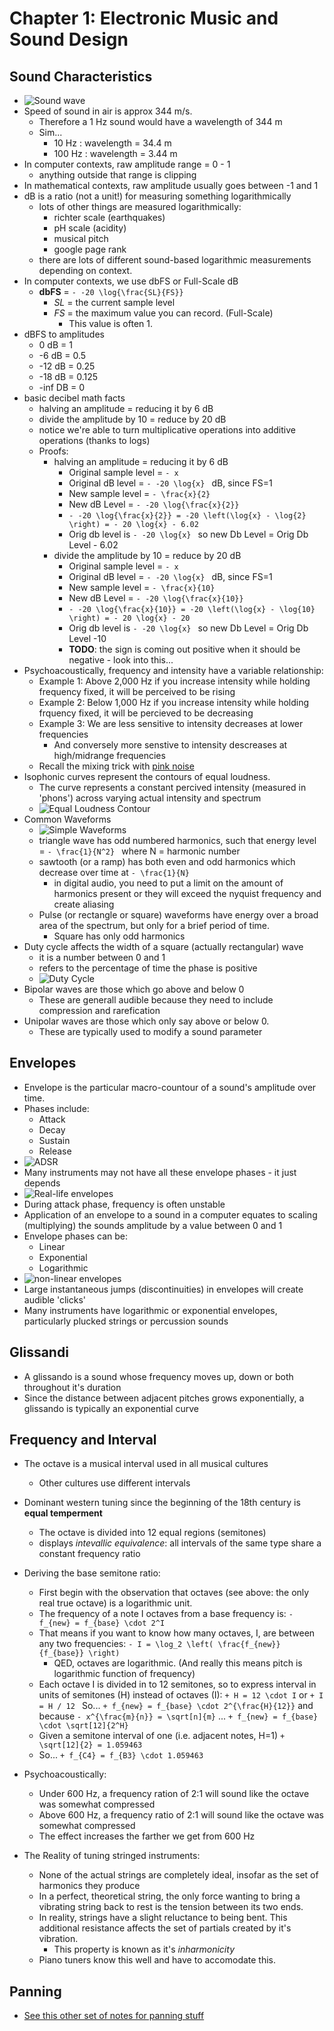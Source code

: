 Chapter 1: Electronic Music and Sound Design
=============

## Sound Characteristics

- ![Sound wave](/resources/images/music/molecules.png)
- Speed of sound in air is approx 344 m/s.
    - Therefore a 1 Hz sound would have a wavelength of 344 m
    - Sim...
        - 10 Hz : wavelength = 34.4 m
        - 100 Hz : wavelength = 3.44 m
- In computer contexts, raw amplitude range = 0 - 1
    - anything outside that range is clipping    
- In mathematical contexts, raw amplitude usually goes between -1 and 1
- dB is a ratio (not a unit!) for measuring something logarithmically
    - lots of other things are measured logarithmically:
        - richter scale (earthquakes)
        - pH scale (acidity)
        - musical pitch
        - google page rank        
    - there are lots of different sound-based logarithmic measurements depending on context.
- In computer contexts, we use dbFS or Full-Scale dB
    - **dbFS** = `- -20 \log{\frac{SL}{FS}} `
        - *SL* = the current sample level
        - *FS* = the maximum value you can record.  (Full-Scale)
            - This value is often 1.        
- dBFS to amplitudes
    - 0 dB = 1
    - -6 dB = 0.5 
    - -12 dB = 0.25
    - -18 dB = 0.125
    - -inf DB = 0    
- basic decibel math facts
    - halving an amplitude = reducing it by 6 dB    
    - divide the amplitude by 10 = reduce by 20 dB
    - notice we're able to turn multiplicative operations into additive operations (thanks to logs)
    - Proofs:
        - halving an amplitude = reducing it by 6 dB  
            - Original sample level = `- x`
            - Original dB level = `- -20 \log{x} ` dB, since FS=1
            - New sample level = `- \frac{x}{2} `
            - New dB Level = `- -20 \log{\frac{x}{2}} `
            - `- -20 \log{\frac{x}{2}} = -20 \left(\log{x} - \log{2} \right) = - 20 \log{x} - 6.02 `
            - Orig db level is `- -20 \log{x} `  so new Db Level = Orig Db Level - 6.02
        - divide the amplitude by 10 = reduce by 20 dB
            - Original sample level = `- x`
            - Original dB level = `- -20 \log{x} ` dB, since FS=1
            - New sample level = `- \frac{x}{10} `
            - New dB Level = `- -20 \log{\frac{x}{10}} `
            - `- -20 \log{\frac{x}{10}} = -20 \left(\log{x} - \log{10} \right) = - 20 \log{x} - 20 `
            - Orig db level is `- -20 \log{x} `  so new Db Level = Orig Db Level -10
            - **TODO**: the sign is coming out positive when it should be negative - look into this...
- Psychoacoustically, frequency and intensity have a variable relationship:
    - Example 1: Above 2,000 Hz if you increase intensity while holding frequency fixed, it will be perceived to be rising
    - Example 2: Below 1,000 Hz if you increase intensity while holding frquency fixed, it will be percieved to be decreasing
    - Example 3: We are less sensitive to intensity decreases at lower frequencies 
        - And conversely more senstive to intensity descreases at high/midrange frequencies
    - Recall the mixing trick with [pink noise](https://www.soundonsound.com/techniques/mixing-pink-noise-reference)
- Isophonic curves represent the contours of equal loudness.
    - The curve represents a constant percived intensity (measured in 'phons') across varying actual intensity and spectrum
    - ![Equal Loudness Contour](/resources/images/music/equal-loudness.png)
- Common Waveforms
    - ![Simple Waveforms](/resources/images/music/simplewaves.jpeg)
    - triangle wave has odd numbered harmonics, such that energy level =  `- \frac{1}{N^2} ` where N = harmonic number
    - sawtooth (or a ramp) has both even and odd harmonics which decrease over time at `- \frac{1}{N} `
        - in digital audio, you need to put a limit on the amount of harmonics present or they will exceed the nyquist frequency and create aliasing
    - Pulse (or rectangle or square) waveforms have energy over a broad area of the spectrum, but only for a brief period of time.
        - Square has only odd harmonics
- Duty cycle affects the width of a square (actually rectangular) wave
    - it is a number between 0 and 1
    - refers to the percentage of time the phase is positive
    - ![Duty Cycle](/resources/images/music/duty-cycle.JPG)
- Bipolar waves are those which go above and below 0
    - These are generall audible because they need to include compression and rarefication
- Unipolar waves are those which only say above or below 0.
    - These are typically used to modify a sound parameter

## Envelopes
- Envelope is the particular macro-countour of a sound's amplitude over time.
- Phases include:
    - Attack
    - Decay
    - Sustain
    - Release
- ![ADSR](/resources/images/music/note-adsr.gif)
- Many instruments may not have all these envelope phases - it just depends
- ![Real-life envelopes](/resources/images/music/Envelope.gif)
- During attack phase, frequency is often unstable
- Application of an envelope to a sound in a computer equates to scaling (multiplying) the sounds amplitude by a value between 0 and 1
- Envelope phases can be:
    - Linear
    - Exponential
    - Logarithmic
- ![non-linear envelopes](/resources/images/music/nord_shape.jpg)
- Large instantaneous jumps (discontinuities) in envelopes will create audible 'clicks'
- Many instruments have logarithmic or exponential envelopes, particularly plucked strings or percussion sounds

## Glissandi
- A glissando is a sound whose frequency moves up, down or both throughout it's duration
- Since the distance between adjacent pitches grows exponentially, a glissando is typically an exponential curve

## Frequency and Interval
- The octave is a musical interval used in all musical cultures
    - Other cultures use different intervals
- Dominant western tuning since the beginning of the 18th century is **equal temperment**   
    - The octave is divided into 12 equal regions (semitones)
    - displays *intevallic equivalence*: all intervals of the same type share a constant frequency ratio
- Deriving the base semitone ratio:
    - First begin with the observation that octaves (see above: the only real true octave) is a logarithmic unit.
    - The frequency of a note I octaves from a base frequency is: ```- f_{new} = f_{base} \cdot 2^I```
    - That means if you want to know how many octaves, I, are between any two frequencies: ```- I = \log_2 \left( \frac{f_{new}}{f_{base}} \right) ```
        - QED, octaves are logarithmic.  (And really this means pitch is logarithmic function of frequency)
    - Each octave I is divided in to 12 semitones, so to express interval in units of semitones (H) instead of octaves (I):
        ```+ H = 12 \cdot I```
        or
        ```+ I = H / 12 ```
        So...
        ```+ f_{new} = f_{base} \cdot 2^{\frac{H}{12}}```
        and because ```- x^{\frac{m}{n}} = \sqrt[n]{m}``` ...
         ```+ f_{new} = f_{base} \cdot \sqrt[12]{2^H}```
    - Given a semitone interval of one (i.e. adjacent notes, H=1)
        ```+ \sqrt[12]{2} = 1.059463```
    - So...
        ```+ f_{C4} = f_{B3} \cdot 1.059463```

- Psychoacoustically:
    - Under 600 Hz, a frequency ration of 2:1 will sound like the octave was somewhat compressed
    - Above 600 Hz, a frequency ratio of 2:1 will sound like the octave was somewhat compressed
    - The effect increases the farther we get from 600 Hz
- The Reality of tuning stringed instruments:
    - None of the actual strings are completely ideal, insofar as the set of harmonics they produce
    - In a perfect, theoretical string, the only force wanting to bring a vibrating string back to rest is the tension between its two ends.
    - In reality, strings have a slight reluctance to being bent.  This additional resistance affects the set of partials created by it's vibration.
        - This property is known as it's *inharmonicity*
    - Piano tuners know this well and have to accomodate this.

## Panning
- [See this other set of notes for panning stuff](/programming/maxmsp/msp-tutorial-notes#22-MIDI-Panning)